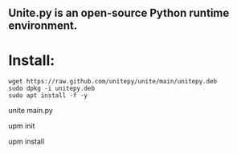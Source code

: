 ## Unite.py is an open-source Python runtime environment.

# Install:
```console
wget https://raw.github.com/unitepy/unite/main/unitepy.deb
sudo dpkg -i unitepy.deb
sudo apt install -f -y
```

unite main.py

upm init

upm install <package>
